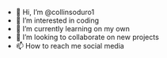 - 👋 Hi, I’m @collinsoduro1
- 👀 I’m interested in coding
- 🌱 I’m currently learning on my own
- 💞️ I’m looking to collaborate on new projects
- 📫 How to reach me social media 

<!---
collinsoduro1/collinsoduro1 is a ✨ special ✨ repository because its `README.md` (this file) appears on your GitHub profile.
You can click the Preview link to take a look at your changes.
--->
